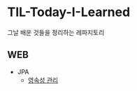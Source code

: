 # TIL-Today-I-Learned
그날 배운 것들을 정리하는 레파지토리

## WEB
* JPA
  * [영속성 관리](https://github.com/kimkuan/TIL-Today-I-Learned/blob/main/JPA/%EC%98%81%EC%86%8D%EC%84%B1%20%EA%B4%80%EB%A6%AC.md)
